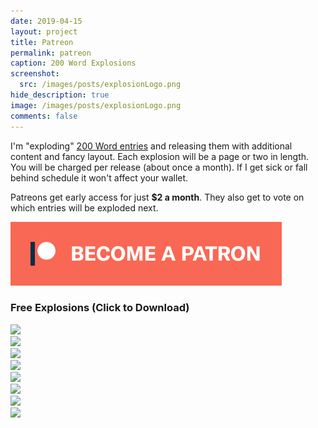 ```yaml
---
date: 2019-04-15
layout: project
title: Patreon
permalink: patreon
caption: 200 Word Explosions
screenshot:
  src: /images/posts/explosionLogo.png
hide_description: true
image: /images/posts/explosionLogo.png
comments: false
---
```


I'm "exploding" [200 Word entries](https://200wordrpg.github.io/) and releasing them with additional content and fancy layout. Each explosion will be a page or two in length. You will be charged per release (about once a month). If I get sick or fall behind schedule it won't affect your wallet.

Patreons get early access for just **$2 a month**. They also get to vote on which entries will be exploded next.

[![become_patreon.png](/images/posts/become_patreon.png)](https://www.patreon.com/davidschirduan)

### Free Explosions (Click to Download)

<div class="row centerButtons">
  <div class="col-lg-4 col">
<a href="https://technicalgrimoire.com/assets/explosions/Cooking_Show.pdf"><img class="prize" src="https://technicalgrimoire.com/assets/explosions/Cooking_Show.png" /></a>
</div>
  <div class="col-lg-4 col">
  <a href="https://technicalgrimoire.com/assets/explosions/rumors.pdf"><img class="prize" src="https://technicalgrimoire.com/assets/explosions/rumors.png" /></a>
  </div>
  <div class="col-lg-4 col">
<a href="https://technicalgrimoire.com/files/explosions/ForCityCoin.pdf"><img class="prize" src="https://technicalgrimoire.com/files/explosions/ForCityCoin.png" /></a>
</div>
  <div class="col-lg-4 col">
<a href="https://technicalgrimoire.com/files/explosions/Feelings.pdf"><img class="prize" src="https://technicalgrimoire.com/files/explosions/Feelings.jpg" /></a>
</div>
  <div class="col-lg-4 col">
<a href="https://technicalgrimoire.com/files/explosions/Drink_Tea_Forget.pdf"><img class="prize" src="https://technicalgrimoire.com/files/explosions/Drink_Tea_Forget.png" /></a>
</div>
  <div class="col-lg-4 col">
<a href="https://technicalgrimoire.com/files/explosions/sherlock.pdf"><img class="prize" src="https://technicalgrimoire.com/files/explosions/sherlock.png" /></a>
</div>
  <div class="col-lg-4 col">
<a href="https://technicalgrimoire.com/files/explosions/MetalWizards.pdf"><img class="prize" src="https://technicalgrimoire.com/files/explosions/wizards.png" /></a>
</div>
  <div class="col-lg-4 col">
<a href="https://technicalgrimoire.com/files/explosions/DeathBattle.pdf"><img class="prize" src="https://technicalgrimoire.com/files/explosions/DeathBattle.png" /></a>
</div>
  </div>


